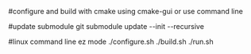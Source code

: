 
#configure and build with cmake using cmake-gui or use command line

#update submodule
git submodule update --init --recursive

#linux command line ez mode
./configure.sh
./build.sh
./run.sh

